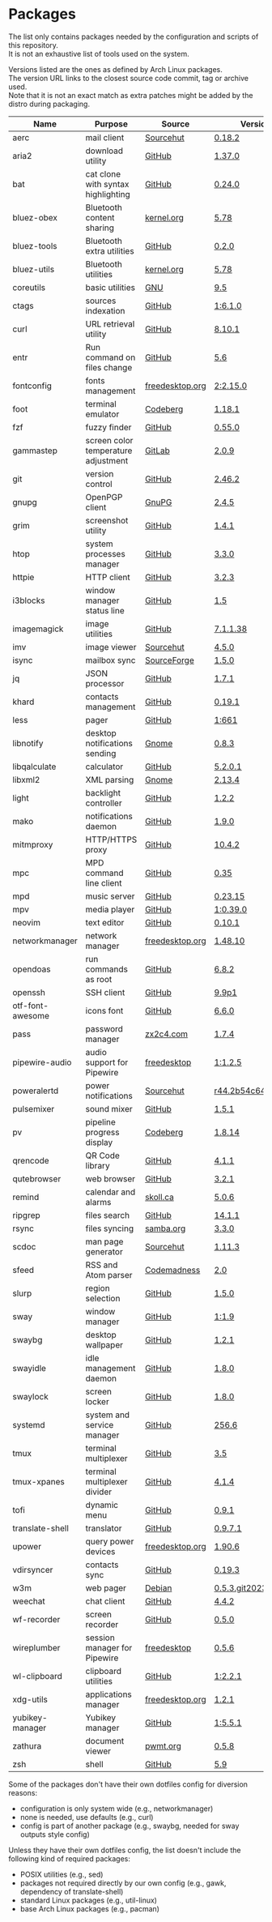 # Packages

The list only contains packages needed by the configuration and scripts of this repository.  
It is not an exhaustive list of tools used on the system.

Versions listed are the ones as defined by Arch Linux packages.  
The version URL links to the closest source code commit, tag or archive used.  
Note that it is not an exact match as extra patches might be added by the distro during packaging.

| Name                   | Purpose                              | Source                                                                                 | Version                                                                                                                                     |
|------------------------|--------------------------------------|----------------------------------------------------------------------------------------|---------------------------------------------------------------------------------------------------------------------------------------------|
| aerc                   | mail client                          | [Sourcehut](https://git.sr.ht/~sircmpwn/aerc)                                          | [0.18.2](https://git.sr.ht/~rjarry/aerc/refs/0.18.2)                                                                                        |
| aria2                  | download utility                     | [GitHub](https://github.com/aria2/aria2)                                               | [1.37.0](https://github.com/aria2/aria2/releases/tag/release-1.37.0)                                                                        |
| bat                    | cat clone with syntax highlighting   | [GitHub](https://github.com/sharkdp/bat)                                               | [0.24.0](https://github.com/sharkdp/bat/releases/v0.24.0)                                                                                   |
| bluez-obex             | Bluetooth content sharing            | [kernel.org](https://git.kernel.org/pub/scm/bluetooth/bluez.git)                       | [5.78](https://git.kernel.org/pub/scm/bluetooth/bluez.git/tag/?h=5.78)                                                                      |
| bluez-tools            | Bluetooth extra utilities            | [GitHub](https://github.com/khvzak/bluez-tools)                                        | [0.2.0](https://github.com/khvzak/bluez-tools/commit/7cb788c9c43facfd2d14ff50e16d6a19f033a6a7)                                              |
| bluez-utils            | Bluetooth utilities                  | [kernel.org](https://git.kernel.org/pub/scm/bluetooth/bluez.git)                       | [5.78](https://git.kernel.org/pub/scm/bluetooth/bluez.git/tag/?h=5.78)                                                                      |
| coreutils              | basic utilities                      | [GNU](http://git.savannah.gnu.org/cgit/coreutils.git/)                                 | [9.5](http://git.savannah.gnu.org/cgit/coreutils.git/tag/?h=v9.5)                                                                           |
| ctags                  | sources indexation                   | [GitHub](https://github.com/universal-ctags/ctags)                                     | [1:6.1.0](https://github.com/universal-ctags/ctags/releases/tag/v6.1.0)                                                                     |
| curl                   | URL retrieval utility                | [GitHub](https://github.com/curl/curl)                                                 | [8.10.1](https://github.com/curl/curl/releases/tag/curl-8_10_1)                                                                             |
| entr                   | Run command on files change          | [GitHub](https://github.com/eradman/entr)                                              | [5.6](https://github.com/eradman/entr/releases/tag/5.6)                                                                                     |
| fontconfig             | fonts management                     | [freedesktop.org](https://gitlab.freedesktop.org/fontconfig/fontconfig)                | [2:2.15.0](https://gitlab.freedesktop.org/fontconfig/fontconfig/-/tags/2.15.0)                                                              |
| foot                   | terminal emulator                    | [Codeberg](https://codeberg.org/dnkl/foot)                                             | [1.18.1](https://codeberg.org/dnkl/foot/releases/tag/1.18.1)                                                                                |
| fzf                    | fuzzy finder                         | [GitHub](https://github.com/junegunn/fzf)                                              | [0.55.0](https://github.com/junegunn/fzf/releases/tag/0.55.0)                                                                               |
| gammastep              | screen color temperature adjustment  | [GitLab](https://gitlab.com/chinstrap/gammastep)                                       | [2.0.9](https://gitlab.com/chinstrap/gammastep/-/tags/v2.0.9)                                                                               |
| git                    | version control                      | [GitHub](https://github.com/git/git)                                                   | [2.46.2](https://github.com/git/git/releases/tag/v2.46.2)                                                                                   |
| gnupg                  | OpenPGP client                       | [GnuPG](https://git.gnupg.org/cgi-bin/gitweb.cgi?p=gnupg.git)                          | [2.4.5](https://git.gnupg.org/cgi-bin/gitweb.cgi?p=gnupg.git;a=tag;h=gnupg-2.4.5)                                                           |
| grim                   | screenshot utility                   | [GitHub](https://github.com/emersion/grim)                                             | [1.4.1](https://github.com/emersion/grim/releases/tag/v1.4.1)                                                                               |
| htop                   | system processes manager             | [GitHub](https://github.com/htop-dev/htop)                                             | [3.3.0](https://github.com/htop-dev/htop/releases/tag/3.3.0)                                                                                |
| httpie                 | HTTP client                          | [GitHub](https://github.com/jakubroztocil/httpie)                                      | [3.2.3](https://github.com/jakubroztocil/httpie/releases/tag/3.2.3)                                                                         |
| i3blocks               | window manager status line           | [GitHub](https://github.com/vivien/i3blocks)                                           | [1.5](https://github.com/vivien/i3blocks/releases/tag/1.5)                                                                                  |
| imagemagick            | image utilities                      | [GitHub](https://github.com/ImageMagick/ImageMagick)                                   | [7.1.1.38](https://github.com/ImageMagick/ImageMagick/releases/tag/7.1.1-38)                                                                |
| imv                    | image viewer                         | [Sourcehut](https://git.sr.ht/~exec64/imv)                                             | [4.5.0](https://git.sr.ht/~exec64/imv/refs/v4.5.0)                                                                                          |
| isync                  | mailbox sync                         | [SourceForge](https://sourceforge.net/p/isync/isync/ci/master/tree)                    | [1.5.0](https://sourceforge.net/p/isync/isync/ci/v1.5.0/tree)                                                                               |
| jq                     | JSON processor                       | [GitHub](https://github.com/stedolan/jq)                                               | [1.7.1](https://github.com/jqlang/jq/releases/tag/jq-1.7.1)                                                                                 |
| khard                  | contacts management                  | [GitHub](https://github.com/scheibler/khard)                                           | [0.19.1](https://github.com/scheibler/khard/releases/tag/v0.19.1)                                                                           |
| less                   | pager                                | [GitHub](https://github.com/gwsw/less)                                                 | [1:661](https://github.com/gwsw/less/releases/tag/v661)                                                                                     |
| libnotify              | desktop notifications sending        | [Gnome](https://gitlab.gnome.org/GNOME/libnotify)                                      | [0.8.3](https://gitlab.gnome.org/GNOME/libnotify/-/tags/0.8.3)                                                                              |
| libqalculate           | calculator                           | [GitHub](https://github.com/Qalculate/libqalculate)                                    | [5.2.0.1](https://github.com/Qalculate/libqalculate/releases/tag/v5.2.0.1)                                                                  |
| libxml2                | XML parsing                          | [Gnome](https://gitlab.gnome.org/GNOME/libxml2/)                                       | [2.13.4](https://gitlab.gnome.org/GNOME/libxml2/tags/v2.13.4)                                                                               |
| light                  | backlight controller                 | [GitHub](https://github.com/haikarainen/light)                                         | [1.2.2](https://github.com/haikarainen/light/releases/tag/v1.2.2)                                                                           |
| mako                   | notifications daemon                 | [GitHub](https://github.com/emersion/mako)                                             | [1.9.0](https://github.com/emersion/mako/releases/tag/v1.9.0)                                                                               |
| mitmproxy              | HTTP/HTTPS proxy                     | [GitHub](https://github.com/mitmproxy/mitmproxy)                                       | [10.4.2](https://github.com/mitmproxy/mitmproxy/releases/tag/10.4.2)                                                                        |
| mpc                    | MPD command line client              | [GitHub](https://github.com/MusicPlayerDaemon/mpc)                                     | [0.35](https://github.com/MusicPlayerDaemon/mpc/releases/tag/v0.35)                                                                         |
| mpd                    | music server                         | [GitHub](https://github.com/MusicPlayerDaemon/MPD)                                     | [0.23.15](https://github.com/MusicPlayerDaemon/MPD/releases/tag/v0.23.15)                                                                   |
| mpv                    | media player                         | [GitHub](https://github.com/mpv-player/mpv)                                            | [1:0.39.0](https://github.com/mpv-player/mpv/releases/tag/v0.39.0)                                                                          |
| neovim                 | text editor                          | [GitHub](https://github.com/neovim/neovim)                                             | [0.10.1](https://github.com/neovim/neovim/releases/tag/v0.10.1)                                                                             |
| networkmanager         | network manager                      | [freedesktop.org](https://gitlab.freedesktop.org/NetworkManager/NetworkManager)        | [1.48.10](https://gitlab.freedesktop.org/NetworkManager/NetworkManager/-/tags/1.48.10)                                                      |
| opendoas               | run commands as root                 | [GitHub](https://github.com/Duncaen/OpenDoas)                                          | [6.8.2](https://github.com/Duncaen/OpenDoas/releases/tag/v6.8.2)                                                                            |
| openssh                | SSH client                           | [GitHub](https://github.com/openssh/openssh-portable)                                  | [9.9p1](https://github.com/openssh/openssh-portable/releases/tag/V_9_9_P1)                                                                  |
| otf-font-awesome       | icons font                           | [GitHub](https://github.com/FortAwesome/Font-Awesome)                                  | [6.6.0](https://github.com/FortAwesome/Font-Awesome/releases/tag/6.6.0)                                                                     |
| pass                   | password manager                     | [zx2c4.com](https://git.zx2c4.com/password-store/)                                     | [1.7.4](https://git.zx2c4.com/password-store/tag/?h=1.7.4)                                                                                  |
| pipewire-audio         | audio support for Pipewire           | [freedesktop](https://gitlab.freedesktop.org/pipewire/pipewire)                        | [1:1.2.5](https://gitlab.freedesktop.org/pipewire/pipewire/-/tags/1.2.5)                                                                    |
| poweralertd            | power notifications                  | [Sourcehut](https://sr.ht/~kennylevinsen/poweralertd)                                  | [r44.2b54c64](https://git.sr.ht/~kennylevinsen/poweralertd/commit/2b54c6486b5dd73588a9626f3b211d2ace061fe8)                                 |
| pulsemixer             | sound mixer                          | [GitHub](https://github.com/GeorgeFilipkin/pulsemixer)                                 | [1.5.1](https://github.com/GeorgeFilipkin/pulsemixer/releases/tag/1.5.1)                                                                    |
| pv                     | pipeline progress display            | [Codeberg](https://codeberg.org/a-j-wood/pv)                                           | [1.8.14](https://codeberg.org/a-j-wood/pv/releases/tag/v1.8.14)                                                                             |
| qrencode               | QR Code library                      | [GitHub](https://github.com/fukuchi/libqrencode)                                       | [4.1.1](https://github.com/fukuchi/libqrencode/releases/tag/v4.1.1)                                                                         |
| qutebrowser            | web browser                          | [GitHub](https://github.com/qutebrowser/qutebrowser)                                   | [3.2.1](https://github.com/qutebrowser/qutebrowser/releases/tag/v3.2.1)                                                                     |
| remind                 | calendar and alarms                  | [skoll.ca](https://git.skoll.ca/Skollsoft-Public/Remind)                               | [5.0.6](https://git.skoll.ca/Skollsoft-Public/Remind/src/tag/05.00.06)                                                                      |
| ripgrep                | files search                         | [GitHub](https://github.com/BurntSushi/ripgrep)                                        | [14.1.1](https://github.com/BurntSushi/ripgrep/releases/tag/14.1.1)                                                                         |
| rsync                  | files syncing                        | [samba.org](https://git.samba.org/?p=rsync.git)                                        | [3.3.0](https://git.samba.org/?p=rsync.git;a=tag;h=refs/tags/v3.3.0)                                                                        |
| scdoc                  | man page generator                   | [Sourcehut](https://git.sr.ht/~sircmpwn/scdoc)                                         | [1.11.3](https://git.sr.ht/~sircmpwn/scdoc/refs/1.11.3)                                                                                     |
| sfeed                  | RSS and Atom parser                  | [Codemadness](https://codemadness.org/git/sfeed)                                       | [2.0](https://git.codemadness.org/sfeed/commit/1f76c85ab88f0a1a36c7769a0b8ac13b9072105b.html)                                               |
| slurp                  | region selection                     | [GitHub](https://github.com/emersion/slurp)                                            | [1.5.0](https://github.com/emersion/slurp/releases/tag/v1.5.0)                                                                              |
| sway                   | window manager                       | [GitHub](https://github.com/swaywm/sway)                                               | [1:1.9](https://github.com/swaywm/sway/releases/tag/1.9)                                                                                    |
| swaybg                 | desktop wallpaper                    | [GitHub](https://github.com/swaywm/swaybg)                                             | [1.2.1](https://github.com/swaywm/swaybg/releases/tag/v1.2.1)                                                                               |
| swayidle               | idle management daemon               | [GitHub](https://github.com/swaywm/swayidle)                                           | [1.8.0](https://github.com/swaywm/swayidle/releases/tag/1.8.0)                                                                              |
| swaylock               | screen locker                        | [GitHub](https://github.com/swaywm/swaylock)                                           | [1.8.0](https://github.com/swaywm/swaylock/releases/tag/1.8.0)                                                                              |
| systemd                | system and service manager           | [GitHub](https://github.com/systemd/systemd)                                           | [256.6](https://github.com/systemd/systemd-stable/releases/tag/v256.6)                                                                      |
| tmux                   | terminal multiplexer                 | [GitHub](https://github.com/tmux/tmux)                                                 | [3.5](https://github.com/tmux/tmux/releases/tag/3.5)                                                                                        |
| tmux-xpanes            | terminal multiplexer divider         | [GitHub](https://github.com/greymd/tmux-xpanes)                                        | [4.1.4](https://github.com/greymd/tmux-xpanes/releases/tag/v4.1.4)                                                                          |
| tofi                   | dynamic menu                         | [GitHub](https://github.com/philj56/tofi)                                              | [0.9.1](https://github.com/philj56/tofi/releases/tag/v0.9.1)                                                                                |
| translate-shell        | translator                           | [GitHub](https://github.com/soimort/translate-shell)                                   | [0.9.7.1](https://github.com/soimort/translate-shell/releases/tag/v0.9.7.1)                                                                 |
| upower                 | query power devices                  | [freedesktop.org](https://gitlab.freedesktop.org/upower/upower)                        | [1.90.6](https://gitlab.freedesktop.org/upower/upower/-/tags/v1.90.6)                                                                       |
| vdirsyncer             | contacts sync                        | [GitHub](https://github.com/pimutils/vdirsyncer)                                       | [0.19.3](https://github.com/pimutils/vdirsyncer/releases/tag/v0.19.3)                                                                       |
| w3m                    | web pager                            | [Debian](https://salsa.debian.org/debian/w3m)                                          | [0.5.3.git20230713_1](https://salsa.debian.org/debian/w3m/commit/edc602651c506aeeb60544b55534dd1722a340d3)                                  |
| weechat                | chat client                          | [GitHub](https://github.com/weechat/weechat)                                           | [4.4.2](https://github.com/weechat/weechat/releases/tag/v4.4.2)                                                                             |
| wf-recorder            | screen recorder                      | [GitHub](https://github.com/ammen99/wf-recorder)                                       | [0.5.0](https://github.com/ammen99/wf-recorder/releases/tag/v0.5.0)                                                                         |
| wireplumber            | session manager for Pipewire         | [freedesktop](https://gitlab.freedesktop.org/pipewire/wireplumber/)                    | [0.5.6](https://gitlab.freedesktop.org/pipewire/wireplumber/-/tags/0.5.6)                                                                   |
| wl-clipboard           | clipboard utilities                  | [GitHub](https://github.com/bugaevc/wl-clipboard)                                      | [1:2.2.1](https://github.com/bugaevc/wl-clipboard/releases/tag/v2.2.1)                                                                      |
| xdg-utils              | applications manager                 | [freedesktop.org](https://gitlab.freedesktop.org/xdg/xdg-utils)                        | [1.2.1](https://gitlab.freedesktop.org/xdg/xdg-utils/-/tags/v1.2.1)                                                                         |
| yubikey-manager        | Yubikey manager                      | [GitHub](https://github.com/Yubico/yubikey-manager)                                    | [1:5.5.1](https://github.com/Yubico/yubikey-manager/releases/tag/5.5.1)                                                                     |
| zathura                | document viewer                      | [pwmt.org](https://git.pwmt.org/pwmt/zathura)                                          | [0.5.8](https://git.pwmt.org/pwmt/zathura/tags/0.5.8)                                                                                       |
| zsh                    | shell                                | [GitHub](https://github.com/zsh-users/zsh)                                             | [5.9](https://github.com/zsh-users/zsh/releases/tag/zsh-5.9)                                                                                |

Some of the packages don't have their own dotfiles config for diversion reasons:
- configuration is only system wide (e.g., networkmanager)
- none is needed, use defaults (e.g., curl)
- config is part of another package (e.g., swaybg, needed for sway outputs style config)

Unless they have their own dotfiles config, the list doesn't include the following kind of required packages:
- POSIX utilities (e.g., sed)
- packages not required directly by our own config (e.g., gawk, dependency of translate-shell)
- standard Linux packages (e.g., util-linux)
- base Arch Linux packages (e.g., pacman)
